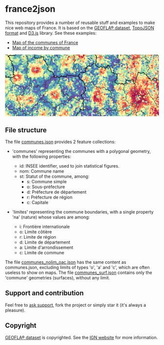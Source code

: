 # france2json

This repository provides a number of reusable stuff and examples to make nice web maps of France. It is based on the <a href="http://professionnels.ign.fr/geofla" target="_blank">GEOFLA® dataset</a>, <a href="https://github.com/mbostock/topojson/wiki" target="_blank">TopoJSON format</a> and <a href="https://d3js.org/" target="_blank">D3.js</a> library. See these examples:
- <a href="http://jgaffuri.github.io/france2json/overview.html">Map of the communes of France</a>
- <a href="http://jgaffuri.github.io/france2json/revenues_map.html">Map of income by commune</a>

![Map of income by commune](img/rev.png)

## File structure

The file <a href="/json">communes.json</a> provides 2 feature collections:

- 'communes' representing the communes with a polygonal geometry, with the following properties:
  - id: INSEE identifier, used to join statistical figures.
  - nom: Commune name
  - st: Statut of the commune, among:
    - s: Commune simple
    - o: Sous-préfecture
    - d: Préfecture de département
    - r: Préfecture de région
    - c: Capitale

- 'limites' representing the commune boundaries, with a single property 'na' (nature) whose values are among:
  - i: Frontière internationale
  - o: Limite côtière
  - r: Limite de région
  - d: Limite de département
  - a: Limite d'arrondissement
  - c: Limite de commune

The file <a href="/json">communes_nolim_oac.json</a> has the same content as communes.json, excluding limits of types 'o', 'a' and 'c', which are often useless to show on maps. The file <a href="/json">communes_surf.json</a> contains only the 'commune' geometries (surfaces), without any limit.

## Support and contribution

Feel free to [ask support](https://github.com/jgaffuri/france2json/issues/new), fork the project or simply star it (it's always a pleasure).

## Copyright

<a href="http://professionnels.ign.fr/geofla" target="_blank">GEOFLA® dataset</a> is copyrighted. See the <a href="http://professionnels.ign.fr/geofla" target="_blank">IGN website</a> for more information.
